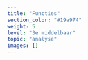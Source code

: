 ```yaml
---
title: "Functies"
section_color: "#19a974"
weight: 5
level: "3e middelbaar"
topic: "analyse"
images: []
---
```

